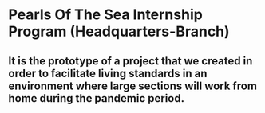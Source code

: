 # Pearls Of The Sea Internship Program (Headquarters-Branch)
## It is the prototype of a project that we created in order to facilitate living standards in an environment where large sections will work from home during the pandemic period.

